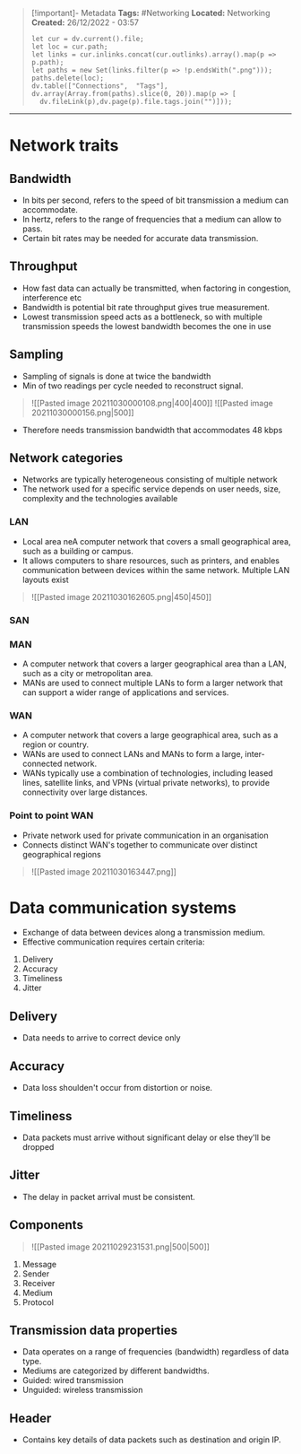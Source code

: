 > [!important]- Metadata
> **Tags:** #Networking 
> **Located:** Networking
> **Created:** 26/12/2022 - 03:57
> ```dataviewjs
>let cur = dv.current().file;
>let loc = cur.path;
>let links = cur.inlinks.concat(cur.outlinks).array().map(p => p.path);
>let paths = new Set(links.filter(p => !p.endsWith(".png")));
>paths.delete(loc);
>dv.table(["Connections",  "Tags"], dv.array(Array.from(paths).slice(0, 20)).map(p => [
>   dv.fileLink(p),dv.page(p).file.tags.join("")]));
> ```

___
# Network traits

## Bandwidth
- In bits per second, refers to the speed of bit transmission a medium can accommodate.
- In hertz, refers to the range of frequencies that a medium can allow to pass.
- Certain bit rates may be needed for accurate data transmission.
## Throughput
- How fast data can actually be transmitted, when factoring in congestion, interference etc
- Bandwidth is potential bit rate throughput gives true measurement.
- Lowest transmission speed acts as a bottleneck, so with multiple transmission speeds the lowest bandwidth becomes the one in use 
## Sampling
- Sampling of signals is done at twice the bandwidth
- Min of two readings per cycle needed to reconstruct signal.

> ![[Pasted image 20211030000108.png|400|400]]
> ![[Pasted image 20211030000156.png|500]]

- Therefore needs transmission bandwidth that accommodates 48 kbps 
## Network categories
- Networks are typically heterogeneous consisting of multiple network  
- The network used for a specific service depends on user needs, size, complexity and the technologies available 

### LAN
- Local area neA computer network that covers a small geographical area, such as a building or campus. 
- It allows computers to share resources, such as printers, and enables communication between devices within the same network. Multiple LAN layouts exist

> ![[Pasted image 20211030162605.png|450|450]]

### SAN 

### MAN 
- A computer network that covers a larger geographical area than a LAN, such as a city or metropolitan area. 
- MANs are used to connect multiple LANs to form a larger network that can support a wider range of applications and services.
### WAN
- A computer network that covers a large geographical area, such as a region or country. 
- WANs are used to connect LANs and MANs to form a large, inter-connected network. 
- WANs typically use a combination of technologies, including leased lines, satellite links, and VPNs (virtual private networks), to provide connectivity over large distances.

### Point to point WAN
- Private network used for private communication in an organisation
- Connects distinct WAN's together to communicate over distinct geographical regions 

> ![[Pasted image 20211030163447.png]]


# Data communication systems
- Exchange of data between devices along a transmission medium.
- Effective communication requires certain criteria:
1. Delivery
2. Accuracy
3. Timeliness 
4. Jitter

## Delivery
- Data needs to arrive to correct device only
## Accuracy
- Data loss shoulden't occur from distortion or noise.
## Timeliness
- Data packets must arrive without significant delay or else they'll be dropped
## Jitter
- The delay in packet arrival must be consistent.
## Components

> ![[Pasted image 20211029231531.png|500|500]]

1. Message
2. Sender
3. Receiver
4. Medium
5. Protocol 

## Transmission data properties
- Data operates on a range of frequencies (bandwidth) regardless of data type.
- Mediums are categorized by different bandwidths.
- Guided: wired transmission
- Unguided: wireless transmission 
## Header
- Contains key details of data packets such as destination and origin IP. 
